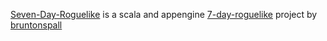 [Seven-Day-Roguelike](http://github.com/bruntonspall/seven-day-roguelike) is a scala and appengine [7-day-roguelike](http://7drl.org) project by [bruntonspall](http://www.brunton-spall.co.uk)
